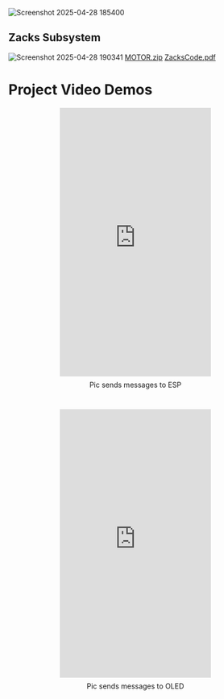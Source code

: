 ![Screenshot 2025-04-28 185400](https://github.com/user-attachments/assets/228f7a93-2be4-4761-8c13-37c1d92433c3)

## Zacks Subsystem

![Screenshot 2025-04-28 190341](https://github.com/user-attachments/assets/8a919933-0547-4091-93db-dc9800bc11d2)
[MOTOR.zip](https://github.com/user-attachments/files/20047809/MOTOR.zip.1.zip)
[ZacksCode.pdf](https://github.com/user-attachments/files/20042872/full.code.pdf)

# Project Video Demos

<div style="display: flex; justify-content: center; gap: 40px; flex-wrap: wrap; text-align: center;">

<div>
  <iframe width="300" height="533"
  src="https://www.youtube.com/embed/-bq-ghwc8A8"
  frameborder="0" allow="accelerometer; autoplay; clipboard-write; encrypted-media; gyroscope; picture-in-picture" allowfullscreen>
  </iframe>
  <div style="margin-top: 8px;">Pic sends messages to ESP</div>
</div>

<div>
  <iframe width="300" height="533"
  src="https://www.youtube.com/embed/tUUIbMUjmYQ"
  frameborder="0" allow="accelerometer; autoplay; clipboard-write; encrypted-media; gyroscope; picture-in-picture" allowfullscreen>
  </iframe>
  <div style="margin-top: 8px;">Pic sends messages to OLED</div>
</div>

</div>
